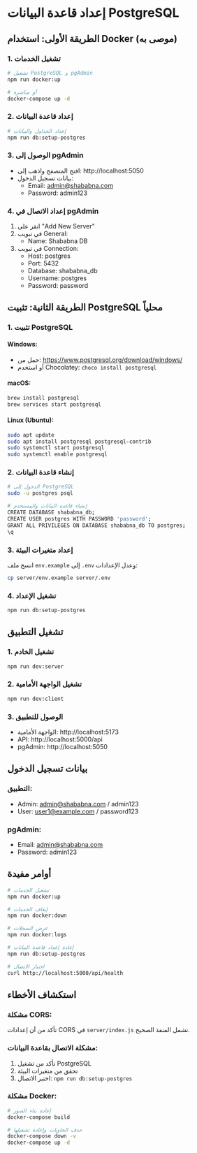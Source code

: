 # إعداد قاعدة البيانات PostgreSQL

## الطريقة الأولى: استخدام Docker (موصى به)

### 1. تشغيل الخدمات

```bash
# تشغيل PostgreSQL و pgAdmin
npm run docker:up

# أو مباشرة
docker-compose up -d
```

### 2. إعداد قاعدة البيانات

```bash
# إعداد الجداول والبيانات
npm run db:setup-postgres
```

### 3. الوصول إلى pgAdmin

- افتح المتصفح واذهب إلى: http://localhost:5050
- بيانات تسجيل الدخول:
  - Email: admin@shababna.com
  - Password: admin123

### 4. إعداد الاتصال في pgAdmin

1. انقر على "Add New Server"
2. في تبويب General:
   - Name: Shababna DB
3. في تبويب Connection:
   - Host: postgres
   - Port: 5432
   - Database: shababna_db
   - Username: postgres
   - Password: password

## الطريقة الثانية: تثبيت PostgreSQL محلياً

### 1. تثبيت PostgreSQL

#### Windows:

- حمل من: https://www.postgresql.org/download/windows/
- أو استخدم Chocolatey: `choco install postgresql`

#### macOS:

```bash
brew install postgresql
brew services start postgresql
```

#### Linux (Ubuntu):

```bash
sudo apt update
sudo apt install postgresql postgresql-contrib
sudo systemctl start postgresql
sudo systemctl enable postgresql
```

### 2. إنشاء قاعدة البيانات

```bash
# الدخول إلى PostgreSQL
sudo -u postgres psql

# إنشاء قاعدة البيانات والمستخدم
CREATE DATABASE shababna_db;
CREATE USER postgres WITH PASSWORD 'password';
GRANT ALL PRIVILEGES ON DATABASE shababna_db TO postgres;
\q
```

### 3. إعداد متغيرات البيئة

انسخ ملف `env.example` إلى `.env` وعدل الإعدادات:

```bash
cp server/env.example server/.env
```

### 4. تشغيل الإعداد

```bash
npm run db:setup-postgres
```

## تشغيل التطبيق

### 1. تشغيل الخادم

```bash
npm run dev:server
```

### 2. تشغيل الواجهة الأمامية

```bash
npm run dev:client
```

### 3. الوصول للتطبيق

- الواجهة الأمامية: http://localhost:5173
- API: http://localhost:5000/api
- pgAdmin: http://localhost:5050

## بيانات تسجيل الدخول

### التطبيق:

- Admin: admin@shababna.com / admin123
- User: user1@example.com / password123

### pgAdmin:

- Email: admin@shababna.com
- Password: admin123

## أوامر مفيدة

```bash
# تشغيل الخدمات
npm run docker:up

# إيقاف الخدمات
npm run docker:down

# عرض السجلات
npm run docker:logs

# إعادة إعداد قاعدة البيانات
npm run db:setup-postgres

# اختبار الاتصال
curl http://localhost:5000/api/health
```

## استكشاف الأخطاء

### مشكلة CORS:

تأكد من أن إعدادات CORS في `server/index.js` تشمل المنفذ الصحيح.

### مشكلة الاتصال بقاعدة البيانات:

1. تأكد من تشغيل PostgreSQL
2. تحقق من متغيرات البيئة
3. اختبر الاتصال: `npm run db:setup-postgres`

### مشكلة Docker:

```bash
# إعادة بناء الصور
docker-compose build

# حذف الحاويات وإعادة تشغيلها
docker-compose down -v
docker-compose up -d
```
